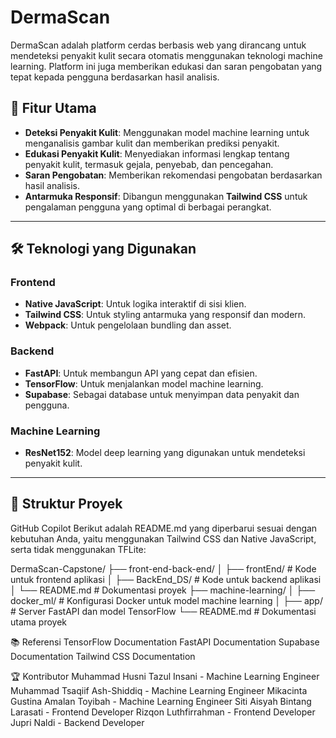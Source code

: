 # DermaScan

DermaScan adalah platform cerdas berbasis web yang dirancang untuk mendeteksi penyakit kulit secara otomatis menggunakan teknologi machine learning. Platform ini juga memberikan edukasi dan saran pengobatan yang tepat kepada pengguna berdasarkan hasil analisis.

## 🎯 Fitur Utama
- **Deteksi Penyakit Kulit**: Menggunakan model machine learning untuk menganalisis gambar kulit dan memberikan prediksi penyakit.
- **Edukasi Penyakit Kulit**: Menyediakan informasi lengkap tentang penyakit kulit, termasuk gejala, penyebab, dan pencegahan.
- **Saran Pengobatan**: Memberikan rekomendasi pengobatan berdasarkan hasil analisis.
- **Antarmuka Responsif**: Dibangun menggunakan **Tailwind CSS** untuk pengalaman pengguna yang optimal di berbagai perangkat.

---

## 🛠️ Teknologi yang Digunakan
### **Frontend**
- **Native JavaScript**: Untuk logika interaktif di sisi klien.
- **Tailwind CSS**: Untuk styling antarmuka yang responsif dan modern.
- **Webpack**: Untuk pengelolaan bundling dan asset.

### **Backend**
- **FastAPI**: Untuk membangun API yang cepat dan efisien.
- **TensorFlow**: Untuk menjalankan model machine learning.
- **Supabase**: Sebagai database untuk menyimpan data penyakit dan pengguna.

### **Machine Learning**
- **ResNet152**: Model deep learning yang digunakan untuk mendeteksi penyakit kulit.

---

## 📂 Struktur Proyek

GitHub Copilot
Berikut adalah README.md yang diperbarui sesuai dengan kebutuhan Anda, yaitu menggunakan Tailwind CSS dan Native JavaScript, serta tidak menggunakan TFLite:

DermaScan-Capstone/ 
├── front-end-back-end/ 
│ ├── frontEnd/ # Kode untuk frontend aplikasi 
│ ├── BackEnd_DS/ # Kode untuk backend aplikasi 
│ └── README.md # Dokumentasi proyek 
├── machine-learning/
│ ├── docker_ml/ # Konfigurasi Docker untuk model machine learning 
│ ├── app/ # Server FastAPI dan model TensorFlow 
└── README.md # Dokumentasi utama proyek

📚 Referensi
TensorFlow Documentation
FastAPI Documentation
Supabase Documentation
Tailwind CSS Documentation

🏆 Kontributor
Muhammad Husni Tazul Insani - Machine Learning Engineer
Muhammad Tsaqiif Ash-Shiddiq - Machine Learning Engineer
Mikacinta Gustina Amalan Toyibah - Machine Learning Engineer
Siti Aisyah Bintang Larasati - Frontend Developer
Rizqon Luthfirrahman - Frontend Developer
Jupri Naldi - Backend Developer